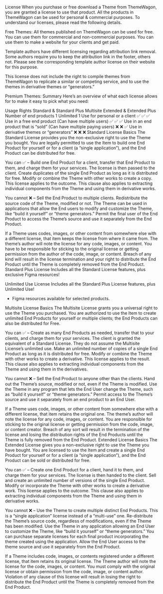 License
When you purchase or free download a Theme from ThemeWagon, you are granted a license to use that product. All the products in ThemeWagon can be used for personal & commercial purposes. To understand our licenses, please read the following details.

Free Themes:
All themes published on ThemeWagon can be used for free. You can use them for commercial and non-commercial purposes. You can use them to make a website for your clients and get paid.

Template authors have different licensing regarding attribution link removal. Some authors require you to keep the attribution link in the footer, others not. Please see the corresponding template author license on their website for this purpose.

This license does not include the right to compile themes from ThemeWagon to replicate a similar or competing service, and to use the themes in derivative themes or “generators.”

Premium Themes:
Summary
Here’s an overview of what each license allows for to make it easy to pick what you need:

Usage Rights	Standard &
Standard Plus	Multisite	Extended &
Extended Plus
Number of end products	1	Unlimited	1
Use for personal or a client	✅	✅	✅
Use in a free end product
(Can have multiple users)	✅	✅	✅
Use in an end product that is “sold”
(Can have multiple paying users)	❌	❌	✅
Use in derivative themes or “generators”	❌	❌	❌
Standard License
Basics
The Standard License provides you the non-exclusive right to use the Theme you bought.
You are legally permitted to use the Item to build one End Product for yourself or for a client (a “single application”), and the End Product can be distributed for free.

You can ✅ –
Build one End Product for a client, transfer that End Product to them, and charge them for your services. The license is then passed to the client.
Create duplicates of the single End Product as long as it is distributed for free.
Modify or combine the Theme with other works to create a copy. This license applies to the outcome. This clause also applies to extracting individual components from the Theme and using them in derivative works.

You cannot ❌ –
Sell the End Product to multiple clients.
Redistribute the source code of the Theme, modified or not.
The Theme can be used in applications that allow the End users to modify and customize the Theme, like “build it yourself” or “theme generators.”
Permit the final user of the End Product to access the Theme’s source and use it separately from the End Product.

If a Theme uses codes, images, or other content from somewhere else with a different license, that item keeps the license from where it came from. The theme’s author will note the license for any code, images, or content. You have to be responsible for sticking to the original license or getting permission from the author of the code, image, or content.
Breach of any kind will result in the license termination and your right to distribute the End Product until the Theme is completely removed from the End Product. 
Standard Plus License
Includes all the Standard License features, plus exclusive Figma resources!

Unlimited Use License
Includes all the Standard Plus License features, plus Unlimited Use!
* Figma resources available for selected products.

Multisite License
Basics
The Multisite License grants you a universal right to use the Theme you purchased.
You are authorized to use the Item to create unlimited End Products for yourself or multiple clients; the End Products can also be distributed for Free.

You can ✅ –
Create as many End Products as needed, transfer that to your clients, and charge them for your services. The client is granted the equivalent of a Standard License. They do not assume the Multisite License’s unlimited use.
Make an unlimited number of copies of a single End Product as long as it is distributed for free.
Modify or combine the Theme with other works to create a derivative. This license applies to the result. This clause also applies to extracting individual components from the Theme and using them in the derivatives.

You cannot ❌ –
Sell the End Product to anyone other than the clients.
Hand out the Theme’s source, modified or not, even if the Theme is modified.
Use the Theme in any program that lets the End User change the Theme, such as “build it yourself” or “theme generators.”
Permit access to the Theme’s source and use it separately from an end product to an End User.

If a Theme uses code, images, or other content from somewhere else with a different license, that item retains the original one. The theme’s author will note the license for any code, images, or content. You are responsible for sticking to the original license or getting permission from the code, image, or content creator.
Breach of any sort will result in the termination of the license and losing the distribution rights of the End Products until the Theme is fully removed from the End Product.
Extended License
Basics
The Extended License gives you a non-exclusive right to use the Theme you have bought.
You are licensed to use the Item and create a single End Product for yourself or for a client (a “single application”), and the End Product can be sold or distributed for free.

You can ✅ –
Create one End Product for a client, hand it to them, and charge them for your services. The license is then handed to the client.
Sell and create an unlimited number of versions of the single End Product.
Modify or incorporate the Theme with other works to create a derivative work. This license applies to the outcome. This clause also applies to extracting individual components from the Theme and using them in derivative works.

You cannot ❌ –
Use the Theme to create multiple distinct End Products. This is a “single application” license instead of a “multi-use” one.
Re-distribute the Theme’s source code, regardless of modifications, even if the Theme has been modified.
Use the Theme in any application allowing an End User to customize the Theme, like “build it yourself” or “theme generators.” You can purchase separate licenses for each final product incorporating the theme created using the application.
Allow the End User access to the theme source and use it separately from the End Product.

If a Theme includes code, images, or contents registered under a different license, that item retains its original license. The Theme author will note the license for the code, images, or content. You must comply with the original license or obtain permission from the code, image, or content author.
Violation of any clause of this license will result in losing the right to distribute the End Product until the Theme is completely removed from the End Product.